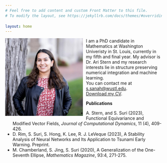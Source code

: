```yaml
---
# Feel free to add content and custom Front Matter to this file.
# To modify the layout, see https://jekyllrb.com/docs/themes/#overriding-theme-defaults

layout: home
---
```


<div style="float: left; margin-right: 10px;">
  <img src="images/picture.jpg" width="250" />
</div>


I am a PhD candidate in Mathematics at Washington Univeristy in St. Louis, currently in my fifth and final year. My advisor is Dr. Ari Stern and my research interests lie in structure preserving numerical integration and machine learning. <br>
You can contact me at s.sanah@wustl.edu. <br>
[Download my CV](cv.pdf). <br>

**Publications**
* A. Stern, and S. Suri (2023), Functional Equivariance and Modified Vector Fields, *Journal of Computational Dynamics*,
11 (4), 409-426.
* D. Rim, S. Suri, S. Hong, K. Lee, R. J. LeVeque (2023), A Stability Analysis of Neural Networks and Its Application
to Tsunami Early Warning. Preprint.
* M. Chamberland, S. Jing, S. Suri (2020), A Generalization of the One-Seventh Ellipse, *Mathematics Magazine*,
93:4, 271-275.
